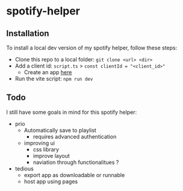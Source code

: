 # spotify-helper

## Installation
To install a local dev version of my spotify helper, follow these steps:
- Clone this repo to a local folder: `git clone <url> <dir>`
- Add a client id: `script.ts` > `const clientId = "<client_id>"`
  - Create an app [here](https://developer.spotify.com/dashboard)
- Run the vite script: `npm run dev`

## Todo
I still have some goals in mind for this spotify helper:
- prio
  - Automatically save to playlist
    - requires advanced authentication
  - improving ui
    - css library
    - improve layout
    - naviation through functionalitues ?
- tedious
  - export app as downloadable or runnable
  - host app using pages
